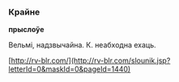 ### Крайне
**прыслоўе**

Вельмі, надзвычайна. К. неабходна ехаць.

<a rel="author">[http://rv-blr.com/](http://rv-blr.com/slounik.jsp?letterId=0&maskId=0&pageId=1440)</a>

